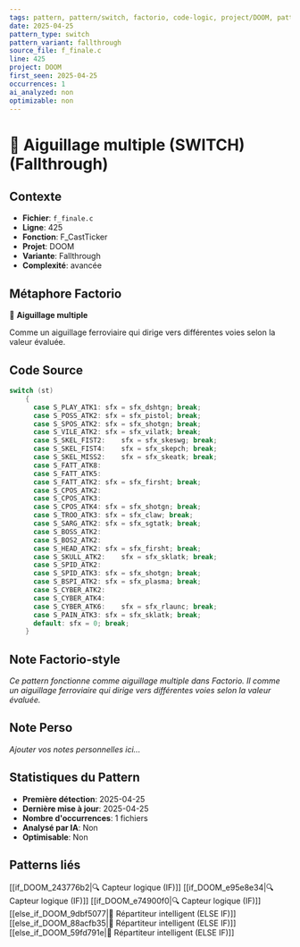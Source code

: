 ```yaml
---
tags: pattern, pattern/switch, factorio, code-logic, project/DOOM, pattern/variant/fallthrough
date: 2025-04-25
pattern_type: switch
pattern_variant: fallthrough
source_file: f_finale.c
line: 425
project: DOOM
first_seen: 2025-04-25
occurrences: 1
ai_analyzed: non
optimizable: non
---
```


# 🔀 Aiguillage multiple (SWITCH) (Fallthrough)

## Contexte
- **Fichier**: `f_finale.c`
- **Ligne**: 425
- **Fonction**: F_CastTicker
- **Projet**: DOOM
- **Variante**: Fallthrough
- **Complexité**: avancée

## Métaphore Factorio
🔀 **Aiguillage multiple**

Comme un aiguillage ferroviaire qui dirige vers différentes voies selon la valeur évaluée.

## Code Source
```c
switch (st)
	{
	  case S_PLAY_ATK1:	sfx = sfx_dshtgn; break;
	  case S_POSS_ATK2:	sfx = sfx_pistol; break;
	  case S_SPOS_ATK2:	sfx = sfx_shotgn; break;
	  case S_VILE_ATK2:	sfx = sfx_vilatk; break;
	  case S_SKEL_FIST2:	sfx = sfx_skeswg; break;
	  case S_SKEL_FIST4:	sfx = sfx_skepch; break;
	  case S_SKEL_MISS2:	sfx = sfx_skeatk; break;
	  case S_FATT_ATK8:
	  case S_FATT_ATK5:
	  case S_FATT_ATK2:	sfx = sfx_firsht; break;
	  case S_CPOS_ATK2:
	  case S_CPOS_ATK3:
	  case S_CPOS_ATK4:	sfx = sfx_shotgn; break;
	  case S_TROO_ATK3:	sfx = sfx_claw; break;
	  case S_SARG_ATK2:	sfx = sfx_sgtatk; break;
	  case S_BOSS_ATK2:
	  case S_BOS2_ATK2:
	  case S_HEAD_ATK2:	sfx = sfx_firsht; break;
	  case S_SKULL_ATK2:	sfx = sfx_sklatk; break;
	  case S_SPID_ATK2:
	  case S_SPID_ATK3:	sfx = sfx_shotgn; break;
	  case S_BSPI_ATK2:	sfx = sfx_plasma; break;
	  case S_CYBER_ATK2:
	  case S_CYBER_ATK4:
	  case S_CYBER_ATK6:	sfx = sfx_rlaunc; break;
	  case S_PAIN_ATK3:	sfx = sfx_sklatk; break;
	  default: sfx = 0; break;
	}
```

## Note Factorio-style
*Ce pattern fonctionne comme aiguillage multiple dans Factorio. Il comme un aiguillage ferroviaire qui dirige vers différentes voies selon la valeur évaluée.*

## Note Perso
*Ajouter vos notes personnelles ici...*

## Statistiques du Pattern
- **Première détection**: 2025-04-25
- **Dernière mise à jour**: 2025-04-25
- **Nombre d'occurrences**: 1 fichiers
- **Analysé par IA**: Non
- **Optimisable**: Non

## Patterns liés
[[if_DOOM_243776b2|🔍 Capteur logique (IF)]]
[[if_DOOM_e95e8e34|🔍 Capteur logique (IF)]]
[[if_DOOM_e74900f0|🔍 Capteur logique (IF)]]
[[else_if_DOOM_9dbf5077|🔄 Répartiteur intelligent (ELSE IF)]]
[[else_if_DOOM_88acfb35|🔄 Répartiteur intelligent (ELSE IF)]]
[[else_if_DOOM_59fd791e|🔄 Répartiteur intelligent (ELSE IF)]]
